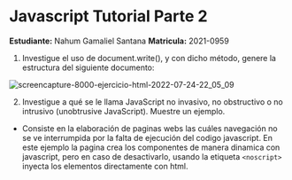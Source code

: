 # Javascript Tutorial Parte 2

**Estudiante:** Nahum Gamaliel Santana
**Matricula:** 2021-0959

1. Investigue el uso de document.write(), y con dicho método, genere la estructura del
siguiente documento:

![screencapture-8000-ejercicio-html-2022-07-24-22_05_09](https://user-images.githubusercontent.com/37852973/180679452-ab226e29-8cc8-4a37-9508-16ba5faa4892.png)

2. Investigue a qué se le llama JavaScript no invasivo, no obstructivo o no intrusivo
(unobtrusive JavaScript). Muestre un ejemplo.

- Consiste en la elaboración de paginas webs las cuáles navegación no se ve interrumpida por la falta de ejecución del codigo javascript.
En este ejemplo la pagina crea los componentes de manera dinamica con javascript, pero en caso de desactivarlo, usando la etiqueta `<noscript>` inyecta los elementos directamente con html.
